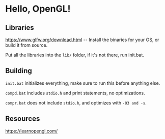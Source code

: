 # Hello, OpenGL!

## Libraries
https://www.glfw.org/download.html -- Install the binaries for your OS, or build it from source.

Put all the libraries into the `lib/` folder, if it's not there, run init.bat.

## Building
`init.bat` initializes everything, make sure to run this before anything else.

`compd.bat` includes `stdio.h` and print statements, no optimizations.

`compr.bat` does not include `stdio.h`, and optimizes with `-O3 and -s`.

## Resources
https://learnopengl.com/